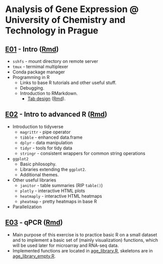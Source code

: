 # Analysis of Gene Expression @ University of Chemistry and Technology in Prague

## [E01](Exercises/E01-intro/intro.html) - Intro ([Rmd](Exercises/E01-intro/intro.Rmd))

- `sshfs` - mount directory on remote server
- `tmux` - termimal multiplexer
- Conda package manager
- Programming in R
  - Links to base R tutorials and other useful stuff.
  - Debugging.
  - Introduction to RMarkdown.
    - [Tab design](Exercises/E01-intro/tab_design.html) ([Rmd](Exercises/E01-intro/tab_design.Rmd)).

## [E02](Exercises/E02-intro_to_advanced_R/intro_to_advanced_R.html) - Intro to advanced R ([Rmd](Exercises/E02-intro_to_advanced_R/intro_to_advanced_R.Rmd))

- Introduction to tidyverse
  - `magrittr` - pipe operator
  - `tibble` - enhanced data.frame
  - `dplyr` - data manipulation
  - `tidyr` - tools for tidy data
  - `stringr` - consistent wrappers for common string operations
- `ggplot2`
  - Basic philosophy.
  - Libraries extending the `ggplot2`.
  - Additional themes.
- Other useful libraries
  - `janitor` - table summaries (RIP `table()`)
  - `plotly` - interactive HTML plots
  - `heatmaply` - interactive HTML heatmaps
  - `pheatmap` - pretty heatmaps in base R
- Parallelization

## [E03](Exercises/E03-qPCR/qPCR.html) - qPCR ([Rmd](Exercises/E03-qPCR/qPCR.Rmd))

- Main purpose of this exercise is to practice basic R on a small dataset and to
  implement a basic set of (mainly visualization) functions, which will be used
  later for microarray and RNA-seq data.
- Implemented functions are located in [age_library.R](Exercises/age_library.R),
  skeletons are in [age_library_empty.R](Exercises/age_library_empty.R).
